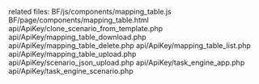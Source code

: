 related files:
BF/js/components/mapping_table.js
BF/page/components/mapping_table.html
api/ApiKey/clone_scenario_from_template.php
api/ApiKey/mapping_table_download.php
api/ApiKey/mapping_table_delete.php
api/ApiKey/mapping_table_list.php
api/ApiKey/mapping_table_upload.php
api/ApiKey/scenario_json_upload.php
api/ApiKey/task_engine_app.php
api/ApiKey/task_engine_scenario.php